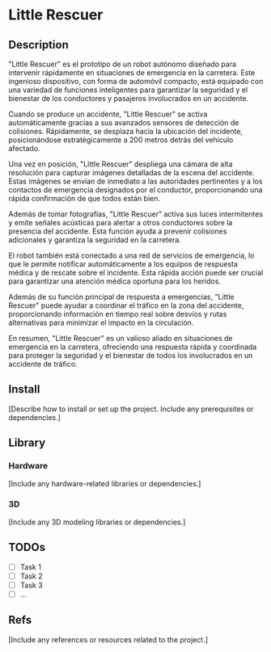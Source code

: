 # Little Rescuer

## Description

"Little Rescuer" es el prototipo de un robot autónomo diseñado para intervenir rápidamente en situaciones de emergencia en la carretera. Este ingenioso dispositivo, con forma de automóvil compacto, está equipado con una variedad de funciones inteligentes para garantizar la seguridad y el bienestar de los conductores y pasajeros involucrados en un accidente.

Cuando se produce un accidente, "Little Rescuer" se activa automáticamente gracias a sus avanzados sensores de detección de colisiones. Rápidamente, se desplaza hacia la ubicación del incidente, posicionándose estratégicamente a 200 metros detrás del vehículo afectado.

Una vez en posición, "Little Rescuer" despliega una cámara de alta resolución para capturar imágenes detalladas de la escena del accidente. Estas imágenes se envían de inmediato a las autoridades pertinentes y a los contactos de emergencia designados por el conductor, proporcionando una rápida confirmación de que todos están bien.

Además de tomar fotografías, "Little Rescuer" activa sus luces intermitentes y emite señales acústicas para alertar a otros conductores sobre la presencia del accidente. Esta función ayuda a prevenir colisiones adicionales y garantiza la seguridad en la carretera.

El robot también está conectado a una red de servicios de emergencia, lo que le permite notificar automáticamente a los equipos de respuesta médica y de rescate sobre el incidente. Esta rápida acción puede ser crucial para garantizar una atención médica oportuna para los heridos.

Además de su función principal de respuesta a emergencias, "Little Rescuer" puede ayudar a coordinar el tráfico en la zona del accidente, proporcionando información en tiempo real sobre desvíos y rutas alternativas para minimizar el impacto en la circulación.

En resumen, "Little Rescuer" es un valioso aliado en situaciones de emergencia en la carretera, ofreciendo una respuesta rápida y coordinada para proteger la seguridad y el bienestar de todos los involucrados en un accidente de tráfico.

## Install

[Describe how to install or set up the project. Include any prerequisites or dependencies.]

## Library

### Hardware

[Include any hardware-related libraries or dependencies.]

### 3D

[Include any 3D modeling libraries or dependencies.]

## TODOs

- [ ] Task 1
- [ ] Task 2
- [ ] Task 3
- [ ] ...

## Refs

[Include any references or resources related to the project.]
